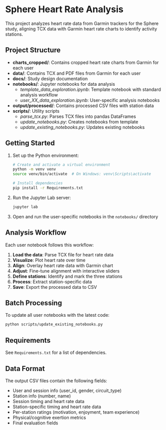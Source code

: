 # Sphere Heart Rate Analysis

This project analyzes heart rate data from Garmin trackers for the Sphere study, aligning TCX data with Garmin heart rate charts to identify activity stations.

## Project Structure

- **charts_cropped/**: Contains cropped heart rate charts from Garmin for each user
- **data/**: Contains TCX and PDF files from Garmin for each user
- **docs/**: Study design documentation
- **notebooks/**: Jupyter notebooks for data analysis
  - *template_data_exploration.ipynb*: Template notebook with standard analysis workflow
  - *user_XX_data_exploration.ipynb*: User-specific analysis notebooks
- **output/processed/**: Contains processed CSV files with station data
- **scripts/**: Utility scripts
  - *parse_tcx.py*: Parses TCX files into pandas DataFrames
  - *update_notebooks.py*: Creates notebooks from template
  - *update_existing_notebooks.py*: Updates existing notebooks

## Getting Started

1. Set up the Python environment:
   ```bash
   # Create and activate a virtual environment
   python -m venv venv
   source venv/bin/activate  # On Windows: venv\Scripts\activate
   
   # Install dependencies
   pip install -r Requirements.txt
   ```

2. Run the Jupyter Lab server:
   ```bash
   jupyter lab
   ```

3. Open and run the user-specific notebooks in the `notebooks/` directory

## Analysis Workflow

Each user notebook follows this workflow:

1. **Load the data**: Parse TCX file for heart rate data
2. **Visualize**: Plot heart rate over time
3. **Align**: Overlay heart rate data with Garmin chart
4. **Adjust**: Fine-tune alignment with interactive sliders
5. **Define stations**: Identify and mark the three stations
6. **Process**: Extract station-specific data
7. **Save**: Export the processed data to CSV

## Batch Processing

To update all user notebooks with the latest code:

```bash
python scripts/update_existing_notebooks.py
```

## Requirements

See `Requirements.txt` for a list of dependencies.

## Data Format

The output CSV files contain the following fields:
- User and session info (user_id, gender, circuit_type)
- Station info (number, name)
- Session timing and heart rate data
- Station-specific timing and heart rate data
- Per-station ratings (motivation, enjoyment, team experience)
- Physical/cognitive exertion metrics
- Final evaluation fields 
